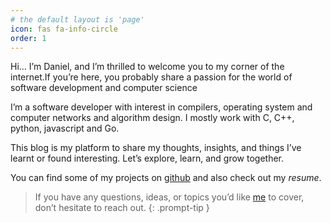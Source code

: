 ```yaml
---
# the default layout is 'page'
icon: fas fa-info-circle
order: 1
---
```


Hi... I’m Daniel, and I’m thrilled to welcome you to my corner of the internet.If you’re here, you probably share a passion for the world of software development and computer science

I’m a software developer with interest in compilers, operating system and computer networks and algorithm design.
I mostly work with C, C++, python, javascript and Go.

This blog is my platform to share my thoughts, insights, and things I’ve learnt or found interesting. Let’s explore, learn, and grow together.

You can find some of my projects on [github](https://github.com/danieldamilare) and also check out my *resume*.

> If you have any questions, ideas, or topics you’d like [me](mailto:danieldamilare20@gmail.com) to cover, don’t hesitate to reach out.
{: .prompt-tip }
